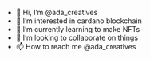 - 👋 Hi, I’m @ada_creatives
- 👀 I’m interested in cardano blockchain
- 🌱 I’m currently learning to make NFTs
- 💞️ I’m looking to collaborate on things
- 📫 How to reach me @ada_creatives

<!---
adacreatives/adacreatives is a ✨ special ✨ repository because its `README.md` (this file) appears on your GitHub profile.
You can click the Preview link to take a look at your changes.
--->
